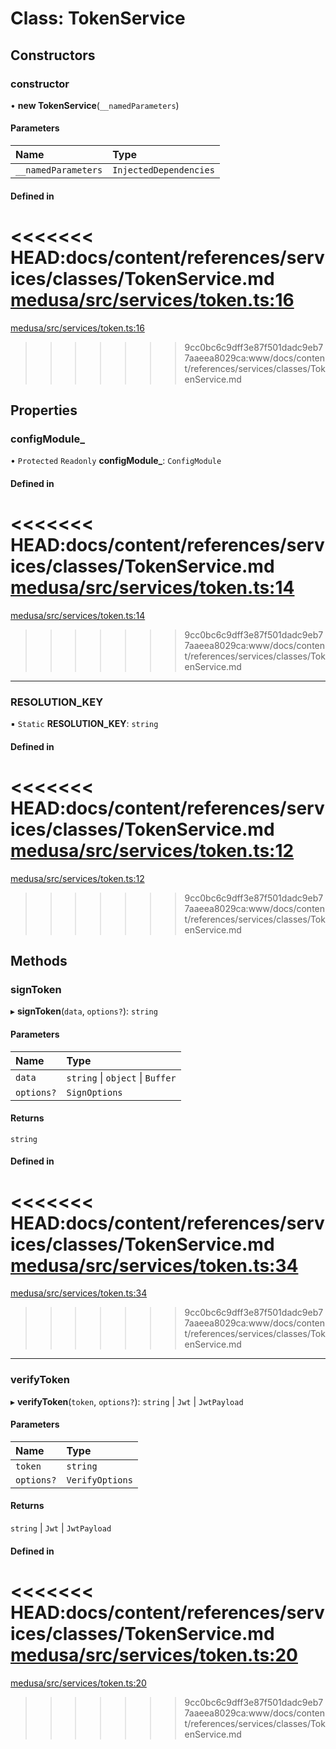 # Class: TokenService

## Constructors

### constructor

• **new TokenService**(`__namedParameters`)

#### Parameters

| Name | Type |
| :------ | :------ |
| `__namedParameters` | `InjectedDependencies` |

#### Defined in

<<<<<<< HEAD:docs/content/references/services/classes/TokenService.md
[medusa/src/services/token.ts:16](https://github.com/medusajs/medusa/blob/95c538c67/packages/medusa/src/services/token.ts#L16)
=======
[medusa/src/services/token.ts:16](https://github.com/medusajs/medusa/blob/755f9cf30/packages/medusa/src/services/token.ts#L16)
>>>>>>> 9cc0bc6c9dff3e87f501dadc9eb77aaeea8029ca:www/docs/content/references/services/classes/TokenService.md

## Properties

### configModule\_

• `Protected` `Readonly` **configModule\_**: `ConfigModule`

#### Defined in

<<<<<<< HEAD:docs/content/references/services/classes/TokenService.md
[medusa/src/services/token.ts:14](https://github.com/medusajs/medusa/blob/95c538c67/packages/medusa/src/services/token.ts#L14)
=======
[medusa/src/services/token.ts:14](https://github.com/medusajs/medusa/blob/755f9cf30/packages/medusa/src/services/token.ts#L14)
>>>>>>> 9cc0bc6c9dff3e87f501dadc9eb77aaeea8029ca:www/docs/content/references/services/classes/TokenService.md

___

### RESOLUTION\_KEY

▪ `Static` **RESOLUTION\_KEY**: `string`

#### Defined in

<<<<<<< HEAD:docs/content/references/services/classes/TokenService.md
[medusa/src/services/token.ts:12](https://github.com/medusajs/medusa/blob/95c538c67/packages/medusa/src/services/token.ts#L12)
=======
[medusa/src/services/token.ts:12](https://github.com/medusajs/medusa/blob/755f9cf30/packages/medusa/src/services/token.ts#L12)
>>>>>>> 9cc0bc6c9dff3e87f501dadc9eb77aaeea8029ca:www/docs/content/references/services/classes/TokenService.md

## Methods

### signToken

▸ **signToken**(`data`, `options?`): `string`

#### Parameters

| Name | Type |
| :------ | :------ |
| `data` | `string` \| `object` \| `Buffer` |
| `options?` | `SignOptions` |

#### Returns

`string`

#### Defined in

<<<<<<< HEAD:docs/content/references/services/classes/TokenService.md
[medusa/src/services/token.ts:34](https://github.com/medusajs/medusa/blob/95c538c67/packages/medusa/src/services/token.ts#L34)
=======
[medusa/src/services/token.ts:34](https://github.com/medusajs/medusa/blob/755f9cf30/packages/medusa/src/services/token.ts#L34)
>>>>>>> 9cc0bc6c9dff3e87f501dadc9eb77aaeea8029ca:www/docs/content/references/services/classes/TokenService.md

___

### verifyToken

▸ **verifyToken**(`token`, `options?`): `string` \| `Jwt` \| `JwtPayload`

#### Parameters

| Name | Type |
| :------ | :------ |
| `token` | `string` |
| `options?` | `VerifyOptions` |

#### Returns

`string` \| `Jwt` \| `JwtPayload`

#### Defined in

<<<<<<< HEAD:docs/content/references/services/classes/TokenService.md
[medusa/src/services/token.ts:20](https://github.com/medusajs/medusa/blob/95c538c67/packages/medusa/src/services/token.ts#L20)
=======
[medusa/src/services/token.ts:20](https://github.com/medusajs/medusa/blob/755f9cf30/packages/medusa/src/services/token.ts#L20)
>>>>>>> 9cc0bc6c9dff3e87f501dadc9eb77aaeea8029ca:www/docs/content/references/services/classes/TokenService.md
